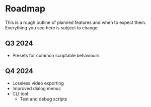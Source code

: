 # Roadmap

This is a rough outline of planned features and when to expect them. Everything you see here is subject to change.

## Q3 2024
* Presets for common scriptable behaviours

## Q4 2024
* Lossless video exporting
* Improved dialog menus
* CLI tool 
  * Test and debug scripts
